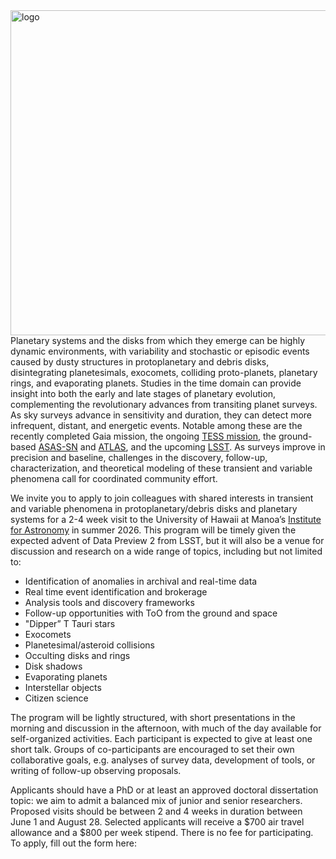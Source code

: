 <html>
<head>
<style>
.image-left {
  float: left;
  margin-right: 15px; /* Adds some space between the image and the text */
}
</style>
</head>
<link rel="icon" href="images/favicon.ico" type="image/x-icon" /> <link rel="shortcut icon" href="favicon.ico" type="image/x-icon" />
<link rel="stylesheet" href="https://cdn.rawgit.com/jpswalsh/academicons/master/css/academicons.min.css">
<body id="top">

<img src="../images/epseta.jpg" width=520 height=520 alt="logo" class="image-left">
<!-- Header -->

<!-- Main -->
<div id="main">

<section id="one">
<!-- <h2>Research Projects</h2>
--><div class="row">
<p>Planetary systems and the disks from which they emerge can be highly dynamic environments, with variability and stochastic or episodic events caused by dusty structures in protoplanetary and debris disks, disintegrating planetesimals, exocomets, colliding proto-planets, planetary rings, and evaporating planets.  Studies in the time domain can provide insight into both the early and late stages of planetary evolution, complementing the revolutionary advances from transiting planet surveys.  As sky surveys advance in sensitivity and duration, they can detect more infrequent, distant, and energetic events. Notable among these are the recently completed Gaia mission, the ongoing <a href="tess.mit.edu">TESS mission</a>, the ground-based <a href="https://www.astronomy.ohio-state.edu/asassn/">ASAS-SN</a> and <a href="https://atlas.fallingstar.com/">ATLAS</a>, and the upcoming <a href="https://www.lsst.org/">LSST</a>. As surveys improve in precision and baseline, challenges in the discovery, follow-up, characterization, and theoretical modeling of these transient and variable phenomena call for coordinated community effort.</p> 
  
<p>We invite you to apply to join colleagues with shared interests in transient and variable phenomena in protoplanetary/debris disks and planetary systems for a 2-4 week visit to the University of Hawaii at Manoa’s <a href="www.ifa.hawaii.edu">Institute for Astronomy</a> in summer 2026.  This program will be timely given the expected advent of Data Preview 2 from LSST, but it will also be a venue for discussion and research on a wide range of topics, including but not limited to:</p>

<ul>
<li>Identification of anomalies in archival and real-time data</li>
<li>Real time event identification and brokerage</li>
<li>Analysis tools and discovery frameworks</li>
<li>Follow-up opportunities with ToO from the ground and space</li>
<li>"Dipper” T Tauri stars</li>
<li>Exocomets</li>
<li>Planetesimal/asteroid collisions</li>
<li>Occulting disks and rings</li>
<li>Disk shadows </li>
<li>Evaporating planets</li>
<li>Interstellar objects</li>
<li>Citizen science</li>
</ul>

<p>The program will be lightly structured, with short presentations in the morning and discussion in the afternoon, with much of the day available for self-organized activities.  Each participant is expected to give at least one short talk.  Groups of co-participants are encouraged to set their own collaborative goals, e.g. analyses of survey data, development of tools, or writing of follow-up observing proposals.</p>

<p>Applicants should have a PhD or at least an approved doctoral dissertation topic: we aim to admit a balanced mix of junior and senior researchers.  Proposed visits should be between 2 and 4 weeks in duration between June 1 and August 28.  Selected applicants will receive a $700 air travel allowance and a $800 per week stipend.   There is no fee for participating.  To apply, fill out the form here:</p>
